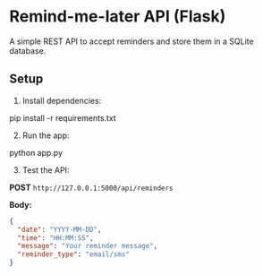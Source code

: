 # Remind-me-later API (Flask)

A simple REST API to accept reminders and store them in a SQLite database.

## Setup

1. Install dependencies:

pip install -r requirements.txt

2. Run the app:

python app.py

3. Test the API:

**POST** `http://127.0.0.1:5000/api/reminders`

**Body:**

```json
{
  "date": "YYYY-MM-DD",
  "time": "HH:MM:SS",
  "message": "Your reminder message",
  "reminder_type": "email/sms"
}